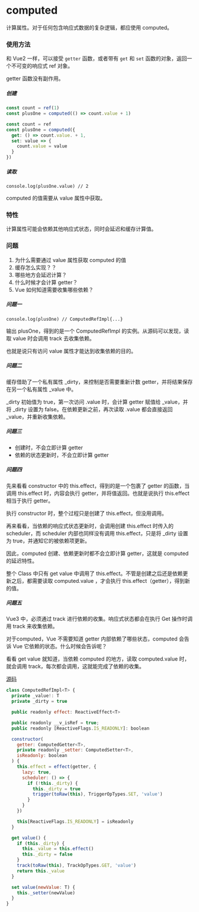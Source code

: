 # computed

计算属性。对于任何包含响应式数据的复杂逻辑，都应使用 computed。

### 使用方法

和 Vue2 一样，可以接受 `getter` 函数，或者带有 `get` 和 `set` 函数的对象，返回一个不可变的响应式 ref 对象。

getter 函数没有副作用。

##### 创建

```javascript
const count = ref(1)
const plusOne = computed(() => count.value + 1)
```

```javascript
const count = ref
const plusOne = computed({
  get: () => count.value. + 1,
  set: value => {
    count.value = value
  }
})
```

##### 读取

```
console.log(plusOne.value) // 2
```

computed 的值需要从 value 属性中获取。

### 特性

计算属性可能会依赖其他响应式状态，同时会延迟和缓存计算值。

### 问题

1. 为什么需要通过 value 属性获取 computed 的值
2. 缓存怎么实现？？
3. 哪些地方会延迟计算？
4. 什么时候才会计算 getter？
5. Vue 如何知道需要收集哪些依赖？



##### 问题一

```
console.log(plusOne) // ComputedRefImpl{...}
```

输出 plusOne，得到的是一个 ComputedRefImpl 的实例。从源码可以发现，读取 value 时会调用 track 去收集依赖。

也就是说只有访问 value 属性才能达到收集依赖的目的。

##### 问题二

缓存借助了一个私有属性 _dirty，来控制是否需要重新计数 getter，并将结果保存在另一个私有属性 _value 中。

_dirty 初始值为 true，第一次访问 .value 时，会计算 getter 赋值给 _value，并将 _dirty 设置为 false。在依赖更新之前，再次读取 .value 都会直接返回 _value，并重新收集依赖。

##### 问题三

* 创建时，不会立即计算 getter
* 依赖的状态更新时，不会立即计算 getter

##### 问题四

先来看看 constructor 中的 this.effect，得到的是一个包裹了 getter 的函数，当调用 this.effect 时，内容会执行 getter，并将值返回。也就是说执行 this.effect 相当于执行 getter。

执行 constructor 时，整个过程只是创建了 this.effect，但没用调用。

再来看看，当依赖的响应式状态更新时，会调用创建 this.effect 时传入的 scheduler，而 scheduler 内部也同样没有调用 this.effect，只是将 _dirty 设置为 true，并通知它的被依赖项更新。

因此，computed 创建、依赖更新时都不会立即计算 getter，这就是 computed 的延迟特性。

整个 Class 中只有 get value 中调用了 this.effect。不管是创建之后还是依赖更新之后，都需要读取 computed.value ，才会执行 this.effect（getter），得到新的值。

##### 问题五

Vue3 中，必须通过 track 进行依赖的收集。响应式状态都会在执行 Get 操作时调用 track 来收集依赖。

对于computed，Vue 不需要知道 getter 内部依赖了哪些状态，computed 会告诉 Vue 它依赖的状态。什么时候会告诉呢？

看看 get value 就知道，当依赖 computed 的地方，读取 computed.value 时，就会调用 track，每次都会调用，这就能完成了依赖的收集。

[源码](https://github.com/vuejs/vue-next/blob/5d825f318f1c3467dd530e43b09040d9f8793cce/packages/reactivity/src/computed.ts)

```javascript
class ComputedRefImpl<T> {
  private _value!: T
  private _dirty = true

  public readonly effect: ReactiveEffect<T>

  public readonly __v_isRef = true;
  public readonly [ReactiveFlags.IS_READONLY]: boolean

  constructor(
    getter: ComputedGetter<T>,
    private readonly _setter: ComputedSetter<T>,
    isReadonly: boolean
  ) {
    this.effect = effect(getter, {
      lazy: true,
      scheduler: () => {
        if (!this._dirty) {
          this._dirty = true
          trigger(toRaw(this), TriggerOpTypes.SET, 'value')
        }
      }
    })

    this[ReactiveFlags.IS_READONLY] = isReadonly
  }

  get value() {
    if (this._dirty) {
      this._value = this.effect()
      this._dirty = false
    }
    track(toRaw(this), TrackOpTypes.GET, 'value')
    return this._value
  }

  set value(newValue: T) {
    this._setter(newValue)
  }
}
```











